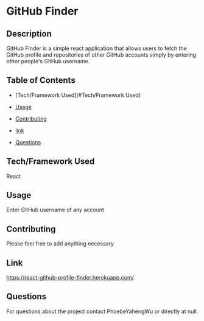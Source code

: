 

# GitHub Finder

## Description
GitHub Finder is a simple react application that allows users to fetch the GitHub profile and repositories of other GitHub accounts simply by entering other people's GitHub username.


## Table of Contents

* [Tech/Framework Used](#Tech/Framework Used)

* [Usage](#usage)

* [Contributing](#contributing)

* [link](#Link)

* [Questions](#Questions)


## Tech/Framework Used
React


## Usage
Enter GitHub username of any account

## Contributing
Please feel free to add anything necessary


## Link
https://react-github-profile-finder.herokuapp.com/


## Questions

For questions about the project contact PhoebeYahengWu or directly at null.


